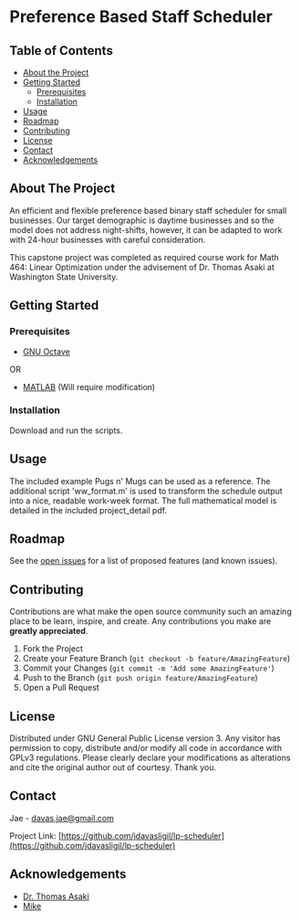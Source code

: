 # Preference Based Staff Scheduler

<!-- TABLE OF CONTENTS -->
## Table of Contents

* [About the Project](#about-the-project)
  <!-- * [Built With](#built-with) -->
* [Getting Started](#getting-started)
  * [Prerequisites](#prerequisites)
  * [Installation](#installation)
* [Usage](#usage)
* [Roadmap](#roadmap)
* [Contributing](#contributing)
* [License](#license)
* [Contact](#contact)
* [Acknowledgements](#acknowledgements)


<!-- ABOUT THE PROJECT -->
## About The Project

An efficient and flexible preference based binary staff scheduler for small businesses. Our target demographic is daytime businesses and so the model does not address night-shifts, however, it can be adapted to work with 24-hour businesses with careful consideration.

This capstone project was completed as required course work for Math 464: Linear Optimization under the advisement of Dr. Thomas Asaki at Washington State University.

<!-- ### Built With -->


<!-- GETTING STARTED -->
## Getting Started


### Prerequisites

* [GNU Octave](https://www.gnu.org/software/octave/download)

OR

* [MATLAB](https://www.mathworks.com/products/matlab.html) (Will require modification)


### Installation

Download and run the scripts.



<!-- USAGE EXAMPLES -->
## Usage

The included example Pugs n' Mugs can be used as a reference. The additional script 'ww_format.m' is used to transform the schedule output into a nice, readable work-week format. The full mathematical model is detailed in the included project_detail pdf.



<!-- ROADMAP -->
## Roadmap

See the [open issues](https://github.com/jdavasligil/lp-scheduler/issues) for a list of proposed features (and known issues).



<!-- CONTRIBUTING -->
## Contributing

Contributions are what make the open source community such an amazing place to be learn, inspire, and create. Any contributions you make are **greatly appreciated**.

1. Fork the Project
2. Create your Feature Branch (`git checkout -b feature/AmazingFeature`)
3. Commit your Changes (`git commit -m 'Add some AmazingFeature'`)
4. Push to the Branch (`git push origin feature/AmazingFeature`)
5. Open a Pull Request


<!-- LICENSE -->
## License
Distributed under GNU General Public License version 3. Any visitor has permission to copy, distribute and/or modify all code in accordance with GPLv3 regulations. Please clearly declare your modifications as alterations and cite the original author out of courtesy. Thank you.



<!-- CONTACT -->
## Contact

Jae - davas.jae@gmail.com

Project Link: [https://github.com/jdavasligil/lp-scheduler](https://github.com/jdavasligil/lp-scheduler)



<!-- ACKNOWLEDGEMENTS -->
## Acknowledgements

* [Dr. Thomas Asaki](http://www.math.wsu.edu/faculty/tasaki)
* [Mike](http://zoecoffeekitchen.com/about.html)
